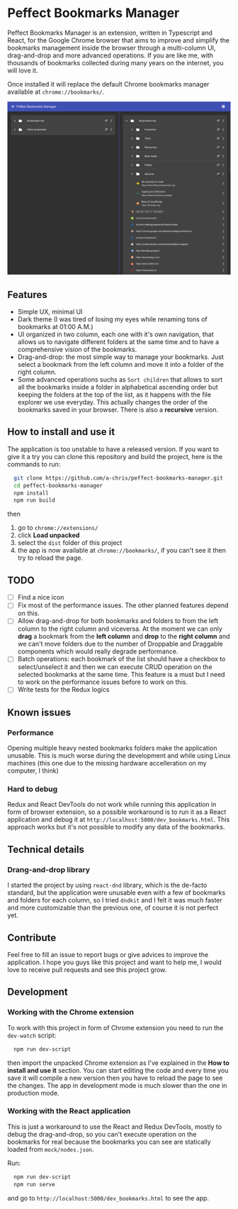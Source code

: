 # Peffect Bookmarks Manager

Peffect Bookmarks Manager is an extension, written in Typescript and React, for the Google Chrome browser that aims to improve and simplify the bookmarks management inside the browser through a multi-column UI, drag-and-drop and more advanced operations. If you are like me, with thousands of bookmarks collected during many years on the internet, you will love it.

Once installed it will replace the default Chrome bookmarks manager available at `chrome://bookmarks/`.

![screenshot](readme/screenshot.png)

## Features

- Simple UX, minimal UI
- Dark theme (I was tired of losing my eyes while renaming tons of bookmarks at 01:00 A.M.)
- UI organized in two column, each one with it's own navigation, that allows us to navigate different folders at the same time and to have a comprehensive vision of the bookmarks.
- Drag-and-drop: the most simple way to manage your bookmarks. Just select a bookmark from the left column and move it into a folder of the right column.
- Some advanced operations suchs as `Sort children` that allows to sort all the bookmarks inside a folder in alphabetical ascending order but keeping the folders at the top of the list, as it happens with the file explorer we use everyday. This actually changes the order of the bookmarks saved in your browser. There is also a **recursive** version.

## How to install and use it

The application is too unstable to have a released version. If you want to give it a try you can clone this repository and build the project, here is the commands to run:

```bash
  git clone https://github.com/a-chris/peffect-bookmarks-manager.git
  cd peffect-bookmarks-manager
  npm install
  npm run build
```

then

1. go to `chrome://extensions/`
2. click **Load unpacked**
3. select the `dist` folder of this project
4. the app is now available at `chrome://bookmarks/`, if you can't see it then try to reload the page.

## TODO

- [ ] Find a nice icon
- [ ] Fix most of the performance issues. The other planned features depend on this.
- [ ] Allow drag-and-drop for both bookmarks and folders to from the left column to the right column and viceversa. At the moment we can only **drag** a bookmark from the **left column** and **drop** to the **right column** and we can't move folders due to the number of Droppable and Draggable components which would really degrade performance.
- [ ] Batch operations: each bookmark of the list should have a checkbox to select/unselect it and then we can execute CRUD operation on the selected bookmarks at the same time. This feature is a must but I need to work on the performance issues before to work on this.
- [ ] Write tests for the Redux logics

## Known issues

### Performance

Opening multiple heavy nested bookmarks folders make the application unusable. This is much worse during the development and while using Linux machines (this one due to the missing hardware accelleration on my computer, I think)

### Hard to debug

Redux and React DevTools do not work while running this application in form of browser extension, so a possible workaround is to run it as a React application and debug it at `http://localhost:5000/dev_bookmarks.html`.
This approach works but it's not possible to modify any data of the bookmarks.

## Technical details

### Drang-and-drop library

I started the project by using `react-dnd` library, which is the de-facto standard, but the application were unusable even with a few of bookmarks and folders for each column, so I tried `dndkit` and I felt it was much faster and more customizable than the previous one, of course it is not perfect yet.

## Contribute

Feel free to fill an issue to report bugs or give advices to improve the application. I hope you guys like this project and want to help me, I would love to receive pull requests and see this project grow.

## Development

### Working with the Chrome extension

To work with this project in form of Chrome extension you need to run the `dev-watch` script:

```bash
  npm run dev-script
```

then import the unpacked Chrome extension as I've explained in the **How to install and use it** section. You can start editing the code and every time you save it will compile a new version then you have to reload the page to see the changes.
The app in development mode is much slower than the one in production mode.

### Working with the React application

This is just a workaround to use the React and Redux DevTools, mostly to debug the drag-and-drop, so you can't execute operation on the bookmarks for real because the bookmarks you can see are statically loaded from `mock/nodes.json`.

Run:

```bash
  npm run dev-script
  npm run serve
```

and go to `http://localhost:5000/dev_bookmarks.html` to see the app.
